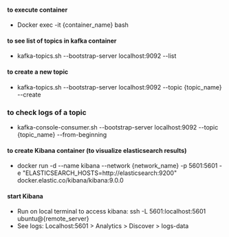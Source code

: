#### to execute container
* Docker exec -it {container_name} bash
  
#### to see list of topics in kafka container
* kafka-topics.sh --bootstrap-server localhost:9092 --list
  
#### to create a new topic
* kafka-topics.sh --bootstrap-server localhost:9092 --topic {topic_name} --create
  
### to check logs of a topic
* kafka-console-consumer.sh --bootstrap-server localhost:9092 --topic {topic_name} --from-beginning
  
#### to create Kibana container (to visualize elasticsearch results)
* docker run -d --name kibana --network {network_name} -p 5601:5601 -e "ELASTICSEARCH_HOSTS=http://elasticsearch:9200" docker.elastic.co/kibana/kibana:9.0.0
  
#### start Kibana
* Run on local terminal to access kibana: ssh -L 5601:localhost:5601 ubuntu@{remote_server}
* See logs: Localhost:5601 > Analytics > Discover > logs-data
